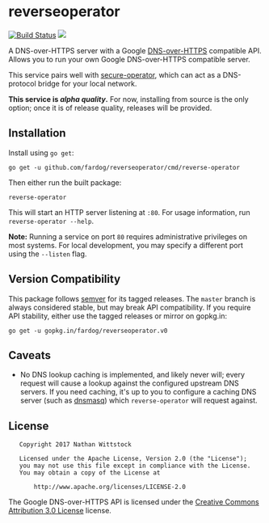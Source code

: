# reverseoperator

[![Build Status](https://travis-ci.org/fardog/reverseoperator.svg?branch=master)](https://travis-ci.org/fardog/reverseoperator)
[![](https://godoc.org/github.com/fardog/reverseoperator?status.svg)](https://godoc.org/github.com/fardog/reverseoperator)

A DNS-over-HTTPS server with a Google [DNS-over-HTTPS][dnsoverhttps] compatible
API. Allows you to run your own Google DNS-over-HTTPS compatible server.

This service pairs well with [secure-operator][], which can act as a
DNS-protocol bridge for your local network.

**This service is *alpha quality*.** For now, installing from source is the
only option; once it is of release quality, releases will be provided.

## Installation

Install using `go get`:

```
go get -u github.com/fardog/reverseoperator/cmd/reverse-operator
```

Then either run the built package:

```
reverse-operator
```

This will start an HTTP server listening at `:80`. For usage information, run
`reverse-operator --help`.

**Note:** Running a service on port `80` requires administrative privileges on
most systems. For local development, you may specify a different port using the
`--listen` flag.

## Version Compatibility

This package follows [semver][] for its tagged releases. The `master` branch is
always considered stable, but may break API compatibility. If you require API
stability, either use the tagged releases or mirror on gopkg.in:

```
go get -u gopkg.in/fardog/reverseoperator.v0
```

## Caveats

* No DNS lookup caching is implemented, and likely never will; every request
  will cause a lookup against the configured upstream DNS servers. If you need
  caching, it's up to you to configure a caching DNS server (such as
  [dnsmasq][]) which `reverse-operator` will request against.

## License

```
   Copyright 2017 Nathan Wittstock

   Licensed under the Apache License, Version 2.0 (the "License");
   you may not use this file except in compliance with the License.
   You may obtain a copy of the License at

       http://www.apache.org/licenses/LICENSE-2.0
```

The Google DNS-over-HTTPS API is licensed under the
[Creative Commons Attribution 3.0 License][cc-by-3.0] license.

[dnsoverhttps]: https://developers.google.com/speed/public-dns/docs/dns-over-https
[cc-by-3.0]: http://creativecommons.org/licenses/by/3.0/
[secure-operator]: https://github.com/fardog/secureoperator
[dnsmasq]: http://www.thekelleys.org.uk/dnsmasq/doc.html
[semver]: https://semver.org/
